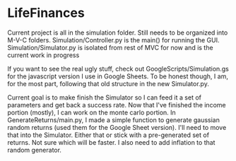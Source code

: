 # LifeFinances

Current project is all in the simulation folder. 
Still needs to be organized into M-V-C folders. 
Simulation/Controller.py is the main() for running the GUI. 
Simulation/Simulator.py is isolated from rest of MVC for now and is the current work in progress

If you want to see the real ugly stuff, check out GoogleScripts/Simulation.gs for the javascript version I use in Google Sheets. To be honest though, I am, for the most part, following that old structure in the new Simulator.py.

Current goal is to make finish the Simulator so I can feed it a set of parameters and get back a success rate. Now that I've finished the income portion (mostly), I can work on the monte carlo portion. In GenerateReturns/main.py, I made a simple function to generate gaussian random returns (used them for the Google Sheet version). I'll need to move that into the Simulator. Either that or stick with a pre-generated set of returns. Not sure which will be faster. I also need to add inflation to that random generator.
